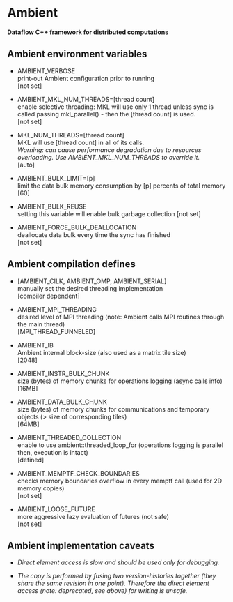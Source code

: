 Ambient
=======
**Dataflow C++ framework for distributed computations**

## Ambient environment variables

- AMBIENT_VERBOSE  
  print-out Ambient configuration prior to running  
  [not set]

- AMBIENT_MKL_NUM_THREADS=[thread count]  
  enable selective threading: MKL will use only 1 thread unless sync is called passing mkl_parallel() - then the [thread count] is used.  
  [not set]

- MKL_NUM_THREADS=[thread count]  
  MKL will use [thread count] in all of its calls.  
  *Warning: can cause performance degradation due to resources overloading. Use AMBIENT_MKL_NUM_THREADS to override it.*  
  [auto]
                                            
- AMBIENT_BULK_LIMIT=[p]  
  limit the data bulk memory consumption by [p] percents of total memory  
  [60]
                                            
- AMBIENT_BULK_REUSE  
  setting this variable will enable bulk garbage collection
  [not set]
                                            
- AMBIENT_FORCE_BULK_DEALLOCATION  
  deallocate data bulk every time the sync has finished  
  [not set]


## Ambient compilation defines

- [AMBIENT_CILK, AMBIENT_OMP, AMBIENT_SERIAL]  
  manually set the desired threading implementation  
  [compiler dependent]

- AMBIENT_MPI_THREADING  
  desired level of MPI threading (note: Ambient calls MPI routines through the main thread)  
  [MPI_THREAD_FUNNELED]
                                            
- AMBIENT_IB  
  Ambient internal block-size (also used as a matrix tile size)  
  [2048]
                                            
- AMBIENT_INSTR_BULK_CHUNK  
  size (bytes) of memory chunks for operations logging (async calls info)  
  [16MB]
                                            
- AMBIENT_DATA_BULK_CHUNK  
  size (bytes) of memory chunks for communications and temporary objects (> size of corresponding tiles)  
  [64MB]
                                            
- AMBIENT_THREADED_COLLECTION  
  enable to use ambient::threaded_loop_for (operations logging is parallel then, execution is intact)  
  [defined]
                                            
- AMBIENT_MEMPTF_CHECK_BOUNDARIES  
  checks memory boundaries overflow in every memptf call (used for 2D memory copies)  
  [not set]
                                            
- AMBIENT_LOOSE_FUTURE  
  more aggressive lazy evaluation of futures (not safe)  
  [not set]


## Ambient implementation caveats

- *Direct element access is slow and should be used only for debugging.*

- *The copy is performed by fusing two version-histories together (they share the same revision in one point).
  Therefore the direct element access (note: deprecated, see above) for writing is unsafe.*
